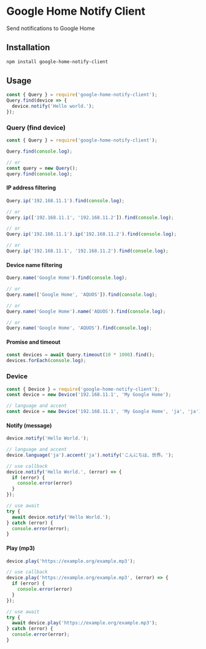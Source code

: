 # Google Home Notify Client

Send notifications to Google Home

## Installation

```sh
npm install google-home-notify-client
```

## Usage

```javascript
const { Query } = require('google-home-notify-client');
Query.find(device => {
  device.notify('Hello world.');
});
```


### Query (find device)

```javascript
const { Query } = require('google-home-notify-client');

Query.find(console.log);

// or
const query = new Query();
query.find(console.log);
```

#### IP address filtering

```javascript
Query.ip('192.168.11.1').find(console.log);

// or
Query.ip(['192.168.11.1', '192.168.11.2']).find(console.log);

// or
Query.ip('192.168.11.1').ip('192.168.11.2').find(console.log);

// or
Query.ip('192.168.11.1', '192.168.11.2').find(console.log);
```

#### Device name filtering

```javascript
Query.name('Google Home').find(console.log);

// or
Query.name(['Google Home', 'AQUOS']).find(console.log);

// or
Query.name('Google Home').name('AQUOS').find(console.log);

// or
Query.name('Google Home', 'AQUOS').find(console.log);
```

#### Promise and timeout

```javascript
const devices = await Query.timeout(10 * 1000).find();
devices.forEach(console.log);
```

### Device

```javascript
const { Device } = require('google-home-notify-client');
const device = new Device('192.168.11.1', 'My Google Home');

// language and accent
const device = new Device('192.168.11.1', 'My Google Home', 'ja', 'ja');
```

#### Notify (message)

```javascript
device.notify('Hello World.');

// language and accent
device.language('ja').accent('ja').notify('こんにちは、世界。');

// use callback
device.notify('Hello World.', (error) => {
  if (error) {
    console.error(error)
  }
});

// use await
try {
  await device.notify('Hello World.');
} catch (error) {
  console.error(error);
}
```

#### Play (mp3)

```javascript
device.play('https://example.org/example.mp3');

// use callback
device.play('https://example.org/example.mp3', (error) => {
  if (error) {
    console.error(error)
  }
});

// use await
try {
  await device.play('https://example.org/example.mp3');
} catch (error) {
  console.error(error);
}
```